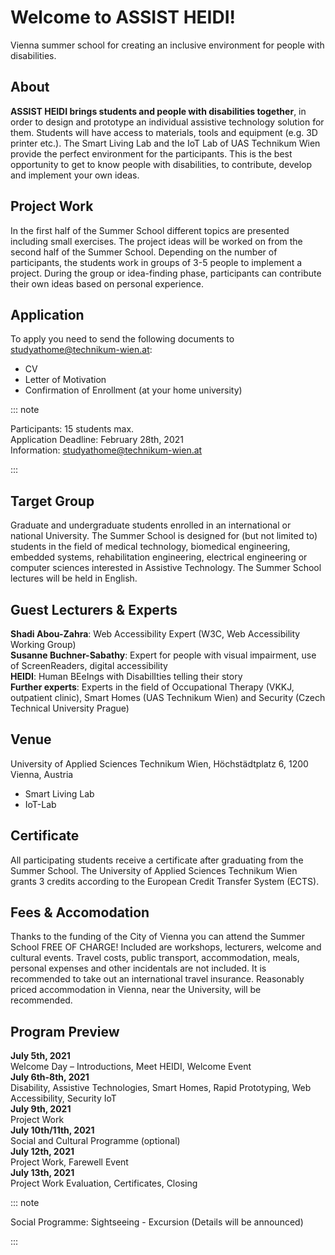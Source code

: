 # Welcome to ASSIST HEIDI!

<PdfContainer title="ASSIST HEIDI*" href="/assets/pdf/summer-school/at-summer-school-2021.pdf" thumb="/assets/pdf/summer-school/at-summer-school-2021.png">

Vienna summer school for creating an inclusive environment for people with disabilities.

</PdfContainer>

## About

**ASSIST HEIDI brings students and people with disabilities together**, in order to design and prototype an individual assistive technology solution for them.
Students will have access to materials, tools and equipment (e.g. 3D printer etc.).
The Smart Living Lab and the IoT Lab of UAS Technikum Wien provide the perfect environment for the participants.
This is the best opportunity to get to know people with disabilities, to contribute, develop and implement your own ideas.

## Project Work

In the first half of the Summer School different topics are presented including small exercises.
The project ideas will be worked on from the second half of the Summer School.
Depending on the number of participants, the students work in groups of 3-5 people to implement a project.
During the group or idea-finding phase, participants can contribute their own ideas based on personal experience.

## Application

To apply you need to send the following documents to [studyathome@technikum-wien.at](mailto:studyathome@technikum-wien.at):

* CV
* Letter of Motivation
* Confirmation of Enrollment (at your home university)

::: note

Participants: 15 students max.  
Application Deadline: February 28th, 2021  
Information: [studyathome@technikum-wien.at](mailto:studyathome@technikum-wien.at)

:::

## Target Group

Graduate and undergraduate students enrolled in an international or national University.
The Summer School is designed for (but not limited to) students in the field of medical technology, biomedical engineering, embedded systems, rehabilitation engineering, electrical engineering or computer sciences interested in Assistive Technology.
The Summer School lectures will be held in English.

## Guest Lecturers & Experts

**Shadi Abou-Zahra**: Web Accessibility Expert (W3C, Web Accessibility Working Group)  
**Susanne Buchner-Sabathy**: Expert for people with visual impairment, use of ScreenReaders, digital accessibility  
**HEIDI**: Human BEeIngs with DisabilIties telling their story  
**Further experts**: Experts in the field of Occupational
Therapy (VKKJ, outpatient clinic), Smart Homes (UAS
Technikum Wien) and Security (Czech Technical
University Prague)  

## Venue

University of Applied Sciences Technikum Wien, Höchstädtplatz 6, 1200 Vienna, Austria

* Smart Living Lab
* IoT-Lab

## Certificate

All participating students receive a certificate after graduating from the Summer School.
The University of Applied Sciences Technikum Wien grants 3 credits according to the European Credit Transfer System (ECTS).

## Fees & Accomodation

Thanks to the funding of the City of Vienna you can attend the Summer School FREE OF CHARGE!
Included are workshops, lecturers, welcome and cultural events. Travel costs, public transport, accommodation, meals, personal expenses and other incidentals are not included.
It is recommended to take out an international travel insurance.
Reasonably priced accommodation in Vienna, near the University, will be recommended.

## Program Preview

**July 5th, 2021**  
Welcome Day – Introductions, Meet HEIDI, Welcome Event  
**July 6th-8th, 2021**  
Disability, Assistive Technologies, Smart Homes, Rapid Prototyping, Web Accessibility, Security IoT  
**July 9th, 2021**  
Project Work  
**July 10th/11th, 2021**  
Social and Cultural Programme (optional)  
**July 12th, 2021**  
Project Work, Farewell Event  
**July 13th, 2021**  
Project Work Evaluation, Certificates, Closing

::: note 

Social Programme: Sightseeing - Excursion (Details will be announced)

:::